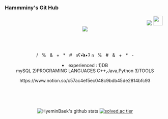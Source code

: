 ### Hammminy's Git Hub

<div align = "right">
<a href="https://hits.seeyoufarm.com"><img src="https://hits.seeyoufarm.com/api/count/incr/badge.svg?url=https%3A%2F%2Fgithub.com%2FHyeminBaek&count_bg=%23AFA1B4&title_bg=%236A5282&icon=cplusplus.svg&icon_color=%23FFFFFF&title=HITS&edge_flat=true"/></a>
<a href="https://instagram.com/bacccine"><img height="30" src="https://github.com/WaylonWalker/WaylonWalker/blob/main/icon/instagram.jpg?raw=true"></a>&nbsp;&nbsp;
</div>
 
<div align = "center">
  <img src="https://i.pinimg.com/originals/1a/bb/e9/1abbe9b61eac9e87c845c4f2e1ea1356.gif" ></img>
</div>

<div align ="center">
 </br></br></br>
 <p>
 /&nbsp;&nbsp;&nbsp;%&nbsp;&nbsp;&nbsp;&&nbsp;&nbsp;&nbsp;+&nbsp;&nbsp;&nbsp;*&nbsp;&nbsp;&nbsp;#&nbsp;&nbsp;&nbsp;กʕ•͡ᴥ•ʔ ก&nbsp;&nbsp;&nbsp;%&nbsp;&nbsp;&nbsp;#&nbsp;&nbsp;&nbsp;&&nbsp;&nbsp;&nbsp;+&nbsp;&nbsp;&nbsp;*&nbsp;&nbsp;&nbsp;-
 </p>
 <p>
 <li>
  experienced : 1)DB mySQL&nbsp2)PROGRAMING&nbspLANGUAGES&nbspC++,Java,Python&nbsp3)TOOLS 
 <p>
https://www.notion.so/c57ac4ef5ec048c9bdb45de2814bfc93
</p>
 </br></br></br>
</div>

<div align = "center">
 
![HyeminBaek's github stats](https://github-readme-stats.vercel.app/api?username=HyeminBaek&theme=light&show_icons=true)
[![solved.ac tier](http://mazassumnida.wtf/api/generate_badge?boj=bhm7266)](https://solved.ac/bhm7266)
</div>

